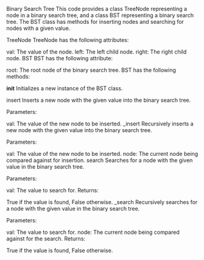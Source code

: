 Binary Search Tree
This code provides a class TreeNode representing a node in a binary search tree, and a class BST representing a binary search tree. The BST class has methods for inserting nodes and searching for nodes with a given value.

TreeNode
TreeNode has the following attributes:

val: The value of the node.
left: The left child node.
right: The right child node.
BST
BST has the following attribute:

root: The root node of the binary search tree.
BST has the following methods:

__init__
Initializes a new instance of the BST class.

insert
Inserts a new node with the given value into the binary search tree.

Parameters:

val: The value of the new node to be inserted.
_insert
Recursively inserts a new node with the given value into the binary search tree.

Parameters:

val: The value of the new node to be inserted.
node: The current node being compared against for insertion.
search
Searches for a node with the given value in the binary search tree.

Parameters:

val: The value to search for.
Returns:

True if the value is found, False otherwise.
_search
Recursively searches for a node with the given value in the binary search tree.

Parameters:

val: The value to search for.
node: The current node being compared against for the search.
Returns:

True if the value is found, False otherwise.
